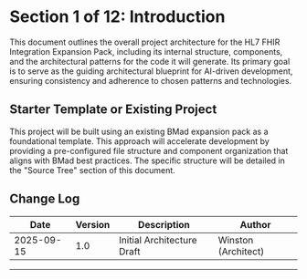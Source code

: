 # Section 1 of 12: Introduction

This document outlines the overall project architecture for the HL7 FHIR Integration Expansion Pack, including its internal structure, components, and the architectural patterns for the code it will generate. Its primary goal is to serve as the guiding architectural blueprint for AI-driven development, ensuring consistency and adherence to chosen patterns and technologies.

## Starter Template or Existing Project

This project will be built using an existing BMad expansion pack as a foundational template. This approach will accelerate development by providing a pre-configured file structure and component organization that aligns with BMad best practices. The specific structure will be detailed in the "Source Tree" section of this document.

## Change Log

| Date       | Version | Description              | Author            |
|------------|---------|-------------------------|-------------------|
| 2025-09-15 | 1.0     | Initial Architecture Draft | Winston (Architect) |

---
